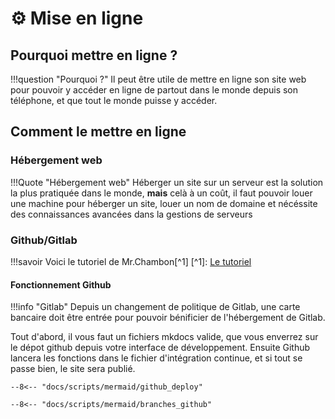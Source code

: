 # ⚙️ Mise en ligne

## Pourquoi mettre en ligne ?

!!!question "Pourquoi ?"
    Il peut être utile de mettre en ligne son site web pour pouvoir y accéder en ligne de partout dans le monde depuis son téléphone, et que tout le monde puisse y accéder.

## Comment le mettre en ligne

### Hébergement web

!!!Quote "Hébergement web"
    Héberger un site sur un serveur est la solution la plus pratiquée dans le monde, **mais** celà à un coût, il faut pouvoir louer une machine pour héberger un site, louer un nom de domaine et nécéssite des connaissances avancées dans la gestions de serveurs

### Github/Gitlab

!!!savoir 
    Voici le tutoriel de Mr.Chambon[^1]
    [^1]: [Le tutoriel](https://ens-fr.gitlab.io/mkdocs/gitlab-mkdocs/)

#### Fonctionnement Github

!!!info "Gitlab"
    Depuis un changement de politique de Gitlab, une carte bancaire doit être entrée pour pouvoir bénificier de l'hébergement de Gitlab.


Tout d'abord, il vous faut un fichiers mkdocs valide, que vous enverrez sur le dépot github depuis votre interface de développement. Ensuite Github lancera les fonctions dans le fichier d'intégration continue, et si tout se passe bien, le site sera publié.






```mermaid
--8<-- "docs/scripts/mermaid/github_deploy"
```
```mermaid
--8<-- "docs/scripts/mermaid/branches_github"
```

